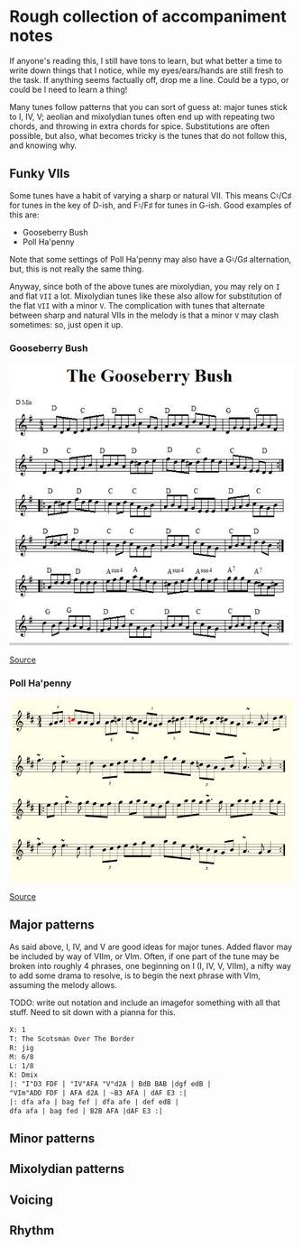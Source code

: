 # Rough collection of accompaniment notes

If anyone's reading this, I still have tons to learn, but what better a time to
write down things that I notice, while my eyes/ears/hands are still fresh to
the task. If anything seems factually off, drop me a line. Could be a typo, or
could be I need to learn a thing!

Many tunes follow patterns that you can sort of guess at: major tunes stick to
I, IV, V; aeolian and mixolydian tunes often end up with repeating two chords,
and throwing in extra chords for spice. Substitutions are often possible, but
also, what becomes tricky is the tunes that do not follow this, and knowing
why.

## Funky VIIs

Some tunes have a habit of varying a sharp or natural VII. This means C♮/C♯ for
tunes in the key of D-ish, and F♮/F♯ for tunes in G-ish. Good examples of this
are: 

 * Gooseberry Bush
 * Poll Ha'penny 

Note that some settings of Poll Ha'penny may also have a G♮/G♯ alternation,
but, this is not really the same thing.

Anyway, since both of the above tunes are mixolydian, you may rely on `I` and flat
`VII` a lot. Mixolydian tunes like these also allow for substitution of the
flat `VII` with a minor `V`. The complication with tunes that alternate between
sharp and natural VIIs in the melody is that a minor `V` may clash sometimes:
so, just open it up.

### Gooseberry Bush

![](img/gooseberrybush_vashon_celtic.jpg)

[Source](http://home.comcast.net/~saustin98/lark/vcpsm.htm?gooseberrybush.jpg)

### Poll Ha'penny

![](img/poll_ha_penny_thesession.png)

[Source](http://thesession.org/tunes/841)


## Major patterns

As said above, I, IV, and V are good ideas for major tunes. Added flavor may be
included by way of VIIm, or VIm. Often, if one part of the tune may be broken
into roughly 4 phrases, one beginning on I (I, IV, V, VIIm), a nifty way to add
some drama to resolve, is to begin the next phrase with VIm, assuming the
melody allows.

TODO: write out notation and include an imagefor something with all that stuff.
Need to sit down with a pianna for this.

    X: 1
    T: The Scotsman Over The Border
    R: jig
    M: 6/8
    L: 1/8
    K: Dmix
    |: "I"D3 FDF | "IV"AFA "V"d2A | BdB BAB |dgf edB |
    "VIm"ADD FDF | AFA d2A | ~B3 AFA | dAF E3 :|
    |: dfa afa | bag fef | dfa afe | def edB |
    dfa afa | bag fed | B2B AFA |dAF E3 :|

## Minor patterns

## Mixolydian patterns

## Voicing

## Rhythm


